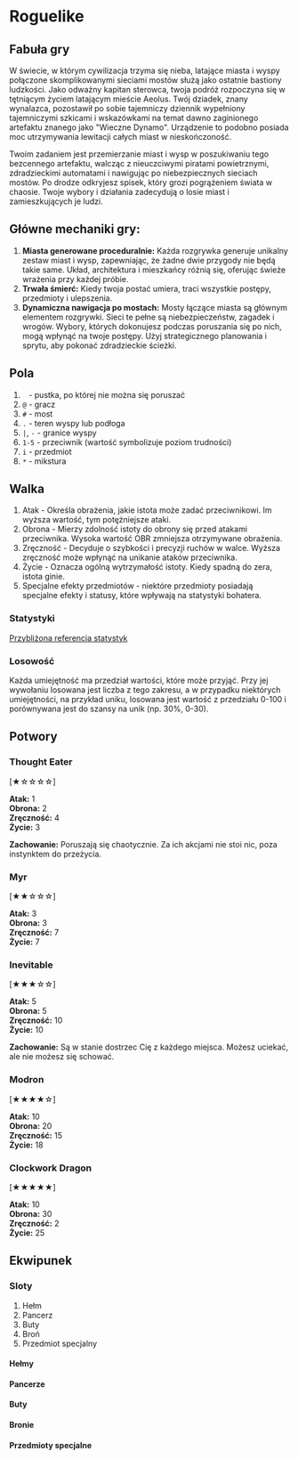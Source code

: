 # Roguelike

## Fabuła gry

W świecie, w którym cywilizacja trzyma się nieba, latające miasta i wyspy połączone skomplikowanymi sieciami mostów
służą jako ostatnie bastiony ludzkości. Jako odważny kapitan sterowca, twoja podróż rozpoczyna się w tętniącym życiem
latającym mieście Aeolus. Twój dziadek, znany wynalazca, pozostawił po sobie tajemniczy dziennik wypełniony tajemniczymi
szkicami i wskazówkami na temat dawno zaginionego artefaktu znanego jako "Wieczne Dynamo". Urządzenie to podobno posiada
moc utrzymywania lewitacji całych miast w nieskończoność.

Twoim zadaniem jest przemierzanie miast i wysp w poszukiwaniu tego bezcennego artefaktu, walcząc z nieuczciwymi piratami
powietrznymi, zdradzieckimi automatami i nawigując po niebezpiecznych sieciach mostów. Po drodze odkryjesz spisek, który
grozi pogrążeniem świata w chaosie. Twoje wybory i działania zadecydują o losie miast i zamieszkujących je ludzi.

## Główne mechaniki gry:

1. **Miasta generowane proceduralnie:** Każda rozgrywka generuje unikalny zestaw miast i wysp, zapewniając, że żadne
   dwie przygody nie będą takie same. Układ, architektura i mieszkańcy różnią się, oferując świeże wrażenia przy każdej
   próbie.
2. **Trwała śmierć:** Kiedy twoja postać umiera, traci wszystkie postępy, przedmioty i ulepszenia.
3. **Dynamiczna nawigacja po mostach:** Mosty łączące miasta są głównym elementem rozgrywki. Sieci te pełne są
   niebezpieczeństw, zagadek i wrogów. Wybory, których dokonujesz podczas poruszania się po nich, mogą wpłynąć na twoje
   postępy. Użyj strategicznego planowania i sprytu, aby pokonać zdradzieckie ścieżki.

## Pola

1. ` ` - pustka, po której nie można się poruszać
2. `@` - gracz
3. `#` - most
4. `.` - teren wyspy lub podłoga
5. `|`, `-` - granice wyspy
6. `1-5` - przeciwnik (wartość symbolizuje poziom trudności)
7. `i` - przedmiot
8. `*` - mikstura

## Walka

1. Atak - Określa obrażenia, jakie istota może zadać przeciwnikowi. Im wyższa wartość, tym potężniejsze ataki.
2. Obrona - Mierzy zdolność istoty do obrony się przed atakami przeciwnika. Wysoka wartość OBR zmniejsza otrzymywane obrażenia.
3. Zręczność - Decyduje o szybkości i precyzji ruchów w walce. Wyższa zręczność może wpłynąć na unikanie ataków przeciwnika.
4. Życie - Oznacza ogólną wytrzymałość istoty. Kiedy spadną do zera, istota ginie.
5. Specjalne efekty przedmiotów - niektóre przedmioty posiadają specjalne efekty i statusy, które wpływają na statystyki bohatera.

### Statystyki

[Przybliżona referencja statystyk](https://steampunkdnd.fandom.com/wiki/Classes)

[//]: # (### Umiejętności)

[//]: # ()
[//]: # ([TODO])

### Losowość

Każda umiejętność ma przedział wartości, które może przyjąć. Przy jej wywołaniu losowana jest liczba z tego zakresu, a w przypadku niektórych umiejętności, na przykład uniku, losowana jest wartość z przedziału 0-100 i porównywana jest do szansy na unik (np. 30%, 0-30).

## Potwory
### Thought Eater
[★☆☆☆☆]

**Atak:** 1\
**Obrona:** 2\
**Zręczność:** 4\
**Życie:** 3

**Zachowanie:** Poruszają się chaotycznie. Za ich akcjami nie stoi nic, poza instynktem do przeżycia.

### Myr
[★★☆☆☆]

**Atak:** 3\
**Obrona:** 3\
**Zręczność:** 7\
**Życie:** 7

### Inevitable
[★★★☆☆]

**Atak:** 5\
**Obrona:** 5\
**Zręczność:** 10\
**Życie:** 10

**Zachowanie:** Są w stanie dostrzec Cię z każdego miejsca. Możesz uciekać, ale nie możesz się schować.

### Modron
[★★★★☆]

**Atak:** 10\
**Obrona:** 20\
**Zręczność:** 15\
**Życie:** 18

### Clockwork Dragon
[★★★★★]

**Atak:** 10\
**Obrona:** 30\
**Zręczność:** 2\
**Życie:** 25

## Ekwipunek
### Sloty
1. Hełm
2. Pancerz
3. Buty
4. Broń
5. Przedmiot specjalny

#### Hełmy

#### Pancerze

#### Buty

#### Bronie

#### Przedmioty specjalne
